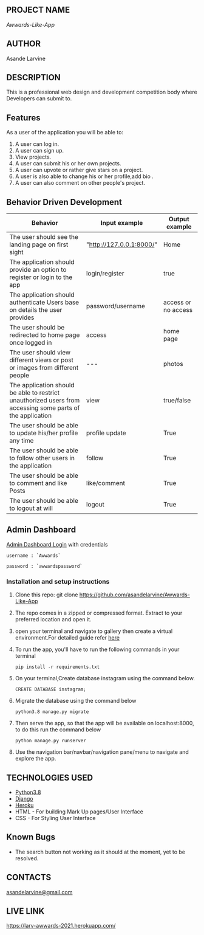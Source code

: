 ## PROJECT NAME 
*Awwards-Like-App*


## AUTHOR 
Asande Larvine


## DESCRIPTION 
This is a professional web design and development competition body where Developers can submit to.



## Features


As a user of the application you will be able to:


1. A user can log in.
2. A user can sign up.
3. View projects. 
4. A user can submit his or her own projects.
5. A user can upvote or rather give stars on a project.
6. A user is also able to change his or her profile,add bio .
7. A user can also comment on other people's project. 



## Behavior Driven Development

| __Behavior__  | __Input example__ | __Output example__ |
| ------------- | ----------------- | ------------------ |
| The user should see the landing page on first sight | "http://127.0.0.1:8000/"   | Home  |
| The application should provide an option to register or login to the app | login/register | true  |
| The application should authenticate Users base on details the user provides   | password/username |  access or no access |
| The user should be redirected to home page once logged in | access | home page |
| The user should view different views or post or images from different people | --- | photos |
| The application should be able to restrict unauthorized users from accessing some parts of the application | view | true/false |
| The user should be able to update his/her profile any time | profile update | True |
| The user should be able to follow other users in the application | follow | True |
| The user should be able to comment and like Posts  | like/comment | True |
| The user should be able to logout at will | logout | True |



## Admin Dashboard

[Admin Dashboard Login]()  with credentials

    username : `Awwards`

    password : `awwardspassword`
### Installation and setup instructions

1. Clone this repo: git clone https://github.com/asandelarvine/Awwards-Like-App
2. The repo comes in a zipped or compressed format. Extract to your preferred location and open it.
3. open your terminal and navigate to gallery then create a virtual environment.For detailed guide refer  [here](https://packaging.python.org/guides/installing-using-pip-and-virtualenv/)
3. To run the app, you'll have to run the following commands in your terminal
    
    
       pip install -r requirements.txt
4. On your terminal,Create database instagram using the command below.


       CREATE DATABASE instagram;
5. Migrate the database using the command below


       python3.8 manage.py migrate
6. Then serve the app, so that the app will be available on localhost:8000, to do this run the command below


       python manage.py runserver
7. Use the navigation bar/navbar/navigation pane/menu to navigate and explore the app.


## TECHNOLOGIES USED 
* [Python3.8](https://www.python.org/)
* [Django](https://docs.djangoproject.com)
* [Heroku](https://heroku.com)
* HTML - For building Mark Up pages/User Interface
* CSS - For Styling User Interface

## Known Bugs

* The search button not working as it should at the moment, yet to be resolved.



## CONTACTS
asandelarvine@gmail.com

## LIVE LINK
https://larv-awwards-2021.herokuapp.com/

